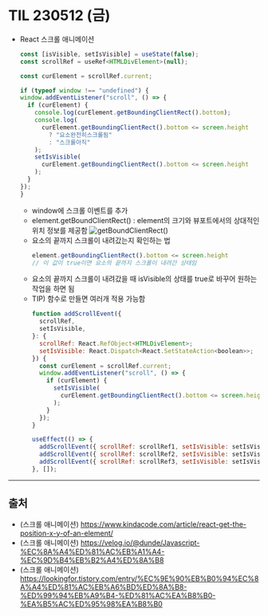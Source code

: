 # TIL 230512 (금)

- React 스크롤 애니메이션
    ```javascript
    const [isVisible, setIsVisible] = useState(false);
    const scrollRef = useRef<HTMLDivElement>(null);

    const curElement = scrollRef.current;
    
    if (typeof window !== "undefined") {
    window.addEventListener("scroll", () => {
      if (curElement) {
        console.log(curElement.getBoundingClientRect().bottom);
        console.log(
          curElement.getBoundingClientRect().bottom <= screen.height
            ? "요소완전히스크롤됨"
            : "스크롤아직"
        );
        setIsVisible(
          curElement.getBoundingClientRect().bottom <= screen.height
        );
      }
    });
  }
  ``` 
  - window에 스크롤 이벤트를 추가
  - element.getBoundClientRect() : element의 크기와 뷰포트에서의 상대적인 위치 정보를 제공함
    ![getBoundClientRect()](../image/230512.PNG)
  - 요소의 끝까지 스크롤이 내려갔는지 확인하는 법
    ``` javascript
    element.getBoundingClientRect().bottom <= screen.height
    // 이 값이 true이면 요소의 끝까지 스크롤이 내려간 상태임
    ```
  - 요소의 끝까지 스크롤이 내려갔을 때 isVisible의 상태를 true로 바꾸어 원하는 작업을 하면 됨
  - TIP) 함수로 만들면 여러개 적용 가능함
    ```javascript
    function addScrollEvent({
      scrollRef,
      setIsVisible,
    }: {
      scrollRef: React.RefObject<HTMLDivElement>;
      setIsVisible: React.Dispatch<React.SetStateAction<boolean>>;
    }) {
      const curElement = scrollRef.current;
      window.addEventListener("scroll", () => {
        if (curElement) {
          setIsVisible(
            curElement.getBoundingClientRect().bottom <= screen.height
          );
        }
      });
    }

    useEffect(() => {
      addScrollEvent({ scrollRef: scrollRef1, setIsVisible: setIsVisible1 });
      addScrollEvent({ scrollRef: scrollRef2, setIsVisible: setIsVisible2 });
      addScrollEvent({ scrollRef: scrollRef3, setIsVisible: setIsVisible3 });
    }, []);
    ```

---
## 출처
- (스크롤 애니메이션) https://www.kindacode.com/article/react-get-the-position-x-y-of-an-element/
- (스크롤 애니메이션) https://velog.io/@dunde/Javascript-%EC%8A%A4%ED%81%AC%EB%A1%A4-%EC%9D%B4%EB%B2%A4%ED%8A%B8
- (스크롤 애니메이션) https://lookingfor.tistory.com/entry/%EC%9E%90%EB%B0%94%EC%8A%A4%ED%81%AC%EB%A6%BD%ED%8A%B8-%ED%99%94%EB%A9%B4-%ED%81%AC%EA%B8%B0-%EA%B5%AC%ED%95%98%EA%B8%B0